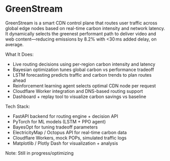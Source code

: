 # GreenStream

GreenStream is a smart CDN control plane that routes user traffic across global edge nodes based on real-time carbon intensity and network latency. It dynamically selects the greenest performant path to deliver video and web content—reducing emissions by 8.2% with <30 ms added delay, on average.

What It Does:
- Live routing decisions using per-region carbon intensity and latency
- Bayesian optimization tunes global carbon vs performance tradeoff
- LSTM forecasting predicts traffic and carbon trends to plan routes ahead
- Reinforcement learning agent selects optimal CDN node per request
- Cloudflare Worker integration and DNS-based routing support
- Dashboard + replay tool to visualize carbon savings vs baseline

Tech Stack:
- FastAPI backend for routing engine + decision API
- PyTorch for ML models (LSTM + PPO agent)
- BayesOpt for tuning tradeoff parameters
- ElectricityMap / Octopus API for real-time carbon data
- Cloudflare Workers, mock POPs, simulated traffic logs
- Matplotlib / Plotly Dash for visualization + analysis

Note: Still in progress/optimizing
